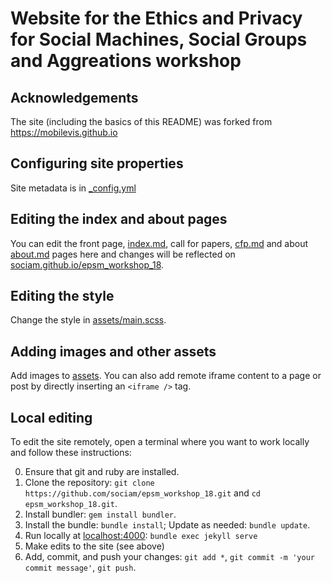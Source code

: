 # Website for the Ethics and Privacy for Social Machines, Social Groups and Aggreations workshop

## Acknowledgements
The site (including the basics of this README) was forked from https://mobilevis.github.io

## Configuring site properties

Site metadata is in [_config.yml](_config.yml)

## Editing the index and about pages

You can edit the front page, [index.md](index.md), call for papers, [cfp.md](cfp.md) and about [about.md](about.md) pages here and changes will be reflected on [sociam.github.io/epsm_workshop_18](https://sociam.github.io/epsm_workshop_18).

## Editing the style

Change the style in [assets/main.scss](assets/main.scss).

## Adding images and other assets

Add images to [assets](assets/). You can also add remote iframe content to a page or post by directly inserting an `<iframe />` tag.

## Local editing

To edit the site remotely, open a terminal where you want to work locally and follow these instructions:

0. Ensure that git and ruby are installed.
1. Clone the repository: `git clone https://github.com/sociam/epsm_workshop_18.git` and `cd epsm_workshop_18.git`.
2. Install bundler: `gem install bundler`.
3. Install the bundle: `bundle install`; Update as needed: `bundle update`.
4. Run locally at [localhost:4000](http://localhost:4000/): `bundle exec jekyll serve`
5. Make edits to the site (see above)
6. Add, commit, and push your changes: `git add *`, `git commit -m 'your commit message'`, `git push`.
